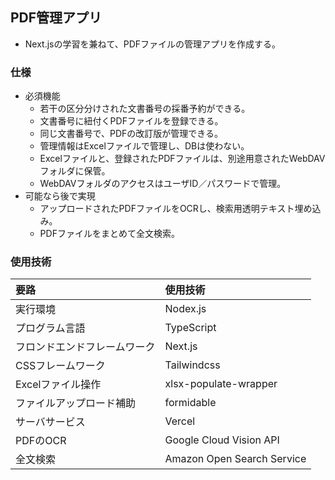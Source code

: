 ## PDF管理アプリ

* Next.jsの学習を兼ねて、PDFファイルの管理アプリを作成する。

### 仕様

* 必須機能
  * 若干の区分分けされた文書番号の採番予約ができる。
  * 文書番号に紐付くPDFファイルを登録できる。
  * 同じ文書番号で、PDFの改訂版が管理できる。
  * 管理情報はExcelファイルで管理し、DBは使わない。
  * Excelファイルと、登録されたPDFファイルは、別途用意されたWebDAVフォルダに保管。
  * WebDAVフォルダのアクセスはユーザID／パスワードで管理。
* 可能なら後で実現
  * アップロードされたPDFファイルをOCRし、検索用透明テキスト埋め込み。
  * PDFファイルをまとめて全文検索。

### 使用技術

|要路|使用技術|
|:--|:--|
|実行環境|Nodex.js|
|プログラム言語|TypeScript|
|フロンドエンドフレームワーク|Next.js|
|CSSフレームワーク|Tailwindcss|
|Excelファイル操作|xlsx-populate-wrapper|
|ファイルアップロード補助|formidable|
|サーバサービス|Vercel|
|PDFのOCR|Google Cloud Vision API|
|全文検索|Amazon Open Search Service|
